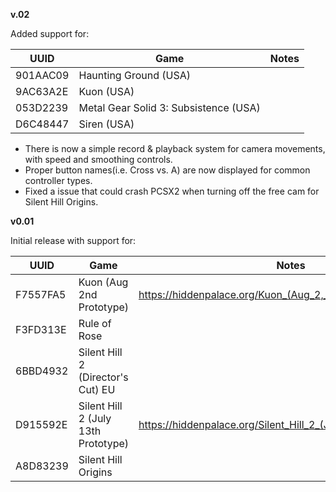 **v.02**

Added support for:

| UUID     | Game                                | Notes                                                        |
| -------- | ----------------------------------- | ------------------------------------------------------------ |
| 901AAC09 | Haunting Ground (USA)                 |                                                              |
| 9AC63A2E | Kuon (USA)                            |                                                              |
| 053D2239 | Metal Gear Solid 3: Subsistence (USA) |                                                              |
| D6C48447 | Siren (USA)                           |                                                              |

- There is now a simple record & playback system for camera movements, with speed and smoothing controls.
- Proper button names(i.e. Cross vs. A) are now displayed for common controller types.
- Fixed a issue that could crash PCSX2 when turning off the free cam for Silent Hill Origins.

**v0.01**

Initial release with support for:

| UUID     | Game                                | Notes                                                        |
| -------- | ----------------------------------- | ------------------------------------------------------------ |
| F7557FA5 | Kuon (Aug 2nd Prototype)            | https://hiddenpalace.org/Kuon_(Aug_2,_2004_prototype)        |
| F3FD313E | Rule of Rose                        |                                                              |
| 6BBD4932 | Silent Hill 2 (Director's Cut) EU   |                                                              |
| D915592E | Silent Hill 2 (July 13th Prototype) | https://hiddenpalace.org/Silent_Hill_2_(Jul_13,_2001_prototype) |
| A8D83239 | Silent Hill Origins                 |                                                              |